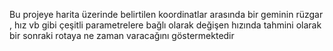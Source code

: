 Bu projeye harita üzerinde belirtilen koordinatlar arasında bir geminin rüzgar , hız vb gibi çeşitli parametrelere bağlı olarak değişen hızında tahmini olarak bir sonraki rotaya ne zaman varacağını göstermektedir
